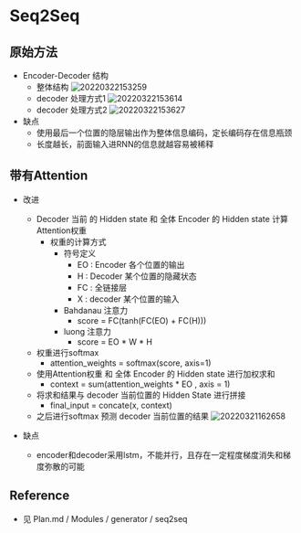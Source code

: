 # Seq2Seq

## 原始方法
+ Encoder-Decoder 结构
    + 整体结构
    ![20220322153259](https://blog-picture-new.oss-cn-beijing.aliyuncs.com/folder/20220322153259.png)
    + decoder 处理方式1
    ![20220322153614](https://blog-picture-new.oss-cn-beijing.aliyuncs.com/folder/20220322153614.png)
    + decoder 处理方式2
    ![20220322153627](https://blog-picture-new.oss-cn-beijing.aliyuncs.com/folder/20220322153627.png)
+ 缺点
    + 使用最后一个位置的隐层输出作为整体信息编码，定长编码存在信息瓶颈
    + 长度越长，前面输入进RNN的信息就越容易被稀释


## 带有Attention
+ 改进
    + Decoder 当前 的 Hidden state 和 全体 Encoder 的 Hidden state 计算Attention权重
        + 权重的计算方式
            + 符号定义
                + EO : Encoder 各个位置的输出
                + H : Decoder 某个位置的隐藏状态
                + FC : 全链接层
                + X : decoder 某个位置的输入
            + Bahdanau 注意力
                + score = FC(tanh(FC(EO) + FC(H)))
            + luong 注意力
                + score = EO * W * H
    + 权重进行softmax
        + attention_weights = softmax(score, axis=1)
    + 使用Attention权重 和 全体 Encoder 的 Hidden state 进行加权求和
        + context = sum(attention_weights * EO , axis = 1)
    + 将求和结果与 decoder 当前位置的 Hidden State 进行拼接
        + final_input = concate(x, context)
    + 之后进行softmax 预测 decoder 当前位置的结果
![20220321162658](https://blog-picture-new.oss-cn-beijing.aliyuncs.com/folder/20220321162658.png)

+ 缺点
    + encoder和decoder采用lstm，不能并行，且存在一定程度梯度消失和梯度弥散的可能

## Reference
+ 见 Plan.md / Modules / generator / seq2seq

